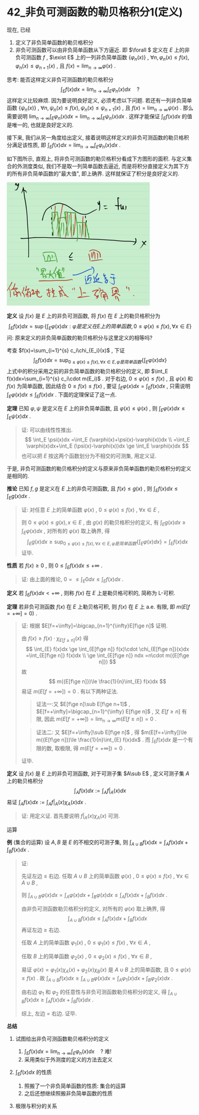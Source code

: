 # 42_非负可测函数的勒贝格积分1(定义)

现在, 已经

1. 定义了非负简单函数的勒贝格积分
2. 非负可测函数可以由非负简单函数从下方逼近. 即 $\forall $ 定义在 $E$ 上的非负可测函数 $f$ , $\exist E$ 上的一列非负简单函数 $\{\varphi_n(x)\}$ , $\forall n,\varphi_n(x)\le f(x),\varphi_n(x)\le \varphi_{n+1}(x)$ , 且 $f(x)=\lim_{n\to \infty}\varphi(x)$ .

思考: 能否这样定义非负可测函数的勒贝格积分
$$
\int_{E} f(x)dx=\lim_{n\to \infty}\int_{E} \varphi_n(x)dx \quad ?
$$
这样定义比较麻烦. 因为要说明良好定义, 必须考虑以下问题. 若还有一列非负简单函数 $\{\psi_n(x)\}$ , $\forall n,\psi_n(x)\le f(x),\psi_n(x)\le \psi_{n+1}(x)$ , 且 $f(x)=\lim_{n\to \infty}\psi(x)$ . 那么需要说明 $\lim_{n\to \infty}\int_{E} \varphi_n(x)dx=\lim_{n\to \infty}\int_{E} \psi_n(x)dx$ . 这样才能保证 $\int_{E} f(x)dx$ 的值是唯一的, 也就是良好定义的. 

接下来, 我们从另一角度给出定义, 接着说明这样定义的非负可测函数的勒贝格积分满足该性质, 即 $\int_{E} f(x)dx=\lim_{n\to \infty}\int_{E} \varphi_n(x)dx$ .

如下图所示, 直观上, 将非负可测函数的勒贝格积分看成下方图形的面积. 与定义集合的外测度类似, 我们不是取一列简单函数去逼近, 而是将积分直接定义为其下方的所有非负简单函数的"最大值", 即上确界. 这样就保证了积分是良好定义的.

![image-20211225235922558](42_非负可测函数的勒贝格积分1(定义).assets/image-20211225235922558.png)

**定义** 设 $f(x)$ 是 $E$ 上的非负可测函数, 将 $f(x)$ 在 $E$ 上的勒贝格积分为
$$
\int_E f(x)dx=\sup\{\int_E \varphi(x)dx:\varphi 是定义在E上的简单函数,0\le \varphi(x)\le f(x),\forall x\in E \}
$$
问: 原来定义的非负简单函数的勒贝格积分与这里定义的相等吗?

考查 $f(x)=\sum_{i=1}^{s} c_i\chi_{E_i}(x)$ , 下证 
$$
\int_E f(x)dx=\sup_{0\le \varphi(x)\le f(x),\forall x\in E,\varphi 是简单函数}\{\int_E \varphi(x)dx\}
$$
上式中的积分采用之前的非负简单函数的勒贝格积分的定义, 即 $\int_E f(x)dx=\sum_{i=1}^{s} c_i\cdot m(E_i)$ . 对于右边, $0\le \varphi(x)\le f(x)$ , 且 $\varphi(x)$ 和 $f(x)$ 为简单函数, 因此结合 $0\le f(x)\le f(x)$ , 要证 $\int_E \varphi(x)dx=\int_E f(x)dx$ , 只需说明 $\int_E \varphi(x)dx\le \int_E f(x)dx$ . 下面的定理保证了这一点.

**定理** 已知 $\varphi,\psi$ 是定义在 $E$ 上的非负简单函数, 且 $\varphi(x)\le \psi(x)$ , 则 $\int_E \varphi(x)dx\le \int_E \psi(x)dx$ .

> 证: 可以由线性性推出.
> $$
> \int_E \psi(x)dx
> =\int_E (\varphi(x)+\psi(x)-\varphi(x))dx \\
> =\int_E \varphi(x)dx+\int_E (\psi(x)-\varphi(x))dx
> \ge \int_E \varphi(x)dx
> $$
> 也可以把 $E$ 按这两个函数划分为不相交的可测集, 用定义证.

于是, 非负可测函数的勒贝格积分的定义与原来非负简单函数的勒贝格积分的定义是相同的.

**推论** 已知 $f,g$ 是定义在 $E$ 上的非负可测函数, 且 $f(x)\le g(x)$ , 则 $\int_E f(x)dx\le \int_E g(x)dx$ .

> 证: 对任意 $E$ 上的简单函数 $\varphi(x)$ , $0\le \varphi(x)\le f(x)$ , $\forall x\in E$ ,  
>
> 则 $0\le \varphi(x)\le g(x),x\in E$ , 由 $g(x)$ 的勒贝格积分的定义, 有 $\int_E g(x)dx\ge \int_E \varphi(x)dx$ , 对所有的 $\varphi(x)$ 取上确界, 得
> $$
> \int_E g(x)dx\ge \sup_{0\le \varphi(x)\le f(x),\forall x\in E,\varphi 是简单函数}\{\int_E \varphi(x)dx\}=\int_E f(x)dx
> $$
> 证毕.

**性质** 若 $f(x)\ge 0$ , 则 $0\le \int_E f(x)dx\le +\infty$ .

> 证: 由上面的推论, $0=\le \int_E 0dx \le \int_E f(x)dx$ .

**定义** 若 $\int_E f(x)dx<+\infty$ , 则称 $f(x)$ 在 $E$ 上是勒贝格可积的, 简称为 L-可积.

**定理** 若非负可测函数 $f(x)$ 在 $E$ 上勒贝格可积, 则 $f(x)$ 在 $E$ 上 a.e. 有限, 即 $m(E[f=+\infty]=0)$ .

> 证: 根据 $E[f=+\infty]=\bigcap_{n=1}^{\infty}E[f\ge n]$ 证明. 
>
> 由 $f(x)\ge f(x)\cdot \chi_{E[f\ge n]}(x)$ 得
> $$
> \int_{E} f(x)dx
> \ge \int_{E[f\ge n]} f(x)\cdot \chi_{E[f\ge n]}(x)dx
> =\int_{E[f\ge n]} f(x)dx \\
> \ge \int_{E[f\ge n]} ndx
> =n\cdot m({E[f\ge n]})
> $$
> 故
> $$
> m({E[f\ge n]})\le \frac{1}{n}\int_{E} f(x)dx
> $$
> 易证 $m(E[f=+\infty])=0$ . 有以下两种证法.
>
> > 证法一:又 $E[f\ge n]\sub E[f\ge n+1]$ , $E[f=+\infty]=\bigcap_{n=1}^{\infty} E[f\ge n]$ , 又 $E[f\ge n]$ 有限, 因此 $m(E[f=+\infty])=\lim_{n\to \infty}m(E[f\ge n])=0$ .
>
> > 证法二: 又 $E[f=+\infty]\sub E[f\ge n]$ ,  得 $m(E[f=+\infty])\le m({E[f\ge n]})\le \frac{1}{n}\int_{E} f(x)dx$ .  而 $\int_{E} f(x)dx$ 是一个有限的数, 取极限, 得 $m(E[f=+\infty])=0$ .
>
> 证毕.

**定义** 设 $f(x)$ 是 $E$ 上的非负可测函数, 对于可测子集 $A\sub E$ , 定义可测子集 $A$ 上的勒贝格积分
$$
\int_A f(x)dx:=\int_A f|_A(x)dx
$$
 易证 $\int_A f(x)dx:=\int_A f|_A(x)\chi_A(x)dx$ .

> 证: 用定义证. 首先要说明 $f|_A(x)\chi_A(x)$ 可测.

运算

**例** (集合的运算) 设 $A,B$ 是 $E$ 的不相交的可测子集, 则 $\int_{A\cup B} f(x)dx=\int_A f(x)dx+\int_B f(x)dx$ .

> 证: 
>
> 先证左边 $\le$ 右边. 任取 $A\cup B$ 上的简单函数 $\varphi(x)$ , $0\le \varphi(x)\le f(x)$ , $\forall x\in A\cup B$ ,  
>
> 则 $\int_{A\cup B} \varphi(x)dx=\int_A \varphi(x)dx+\int_B \varphi(x)dx\le \int_A f(x)dx+\int_B f(x)dx$ . 
>
> 由非负可测函数勒贝格积分的定义, 对所有的 $\varphi(x)$ 取上确界, 得
> $$
> \int_{A\cup B} f(x)dx\le \int_A f(x)dx+\int_B f(x)dx
> $$
> 再证左边 $\ge$ 右边.
>
> 任取 $A$ 上的简单函数 $\varphi_1(x)$ , $0\le \varphi_1(x)\le f(x)$ , $\forall x\in A$ , 
>
> 任取 $B$ 上的简单函数 $\varphi_2(x)$ , $0\le \varphi_2(x)\le f(x)$ , $\forall x\in B$ , 
>
> 易证 $\varphi(x)=\varphi_1(x)\chi_A(x)+\varphi_2(x)\chi_B(x)$ 是 $A\cup B$ 上的简单函数, 且 $0\le \varphi(x)\le f(x)$ . 故 $\int_{A\cup B} f(x)dx
> \ge \int_{A\cup B} \varphi(x)dx
> = \int_A \varphi_1(x)dx+\int_B \varphi_2(x)dx$ .
>
> 由右边 $\varphi_1$ 和 $\varphi_2$ 的任意性与非负可测函数勒贝格积分的定义, 得 $\int_{A\cup B} f(x)dx \ge \int_A f(x)dx+\int_B f(x)dx$ .
>
> 综上, 左边 = 右边. 证毕.

**总结** 

1. 试图给出非负可测函数勒贝格积分的定义
   1. $\int_{E} f(x)dx=\lim_{n\to \infty}\int_{E} \varphi_n(x)dx \quad ?$  难!
   2. 采用类似于外测度的定义的方法去定义
2. $\int_{E} f(x)dx$ 的性质
   1. 照搬了一个非负简单函数的性质: 集合的运算
   2. 之后还想继续照搬非负简单函数的性质

3. 极限与积分的关系



